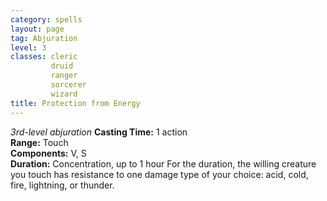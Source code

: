 ```yaml
---
category: spells
layout: page
tag: Abjuration
level: 3
classes: cleric
         druid
         ranger
         sorcerer
         wizard
title: Protection from Energy 
---
```

_3rd-level abjuration_ 
**Casting Time:** 1 action    
**Range:** Touch    
**Components:** V, S    
**Duration:** Concentration, up to 1 hour 
For the duration, the willing creature you touch has resistance to one damage type of your choice: acid, cold, fire, lightning, or thunder. 
